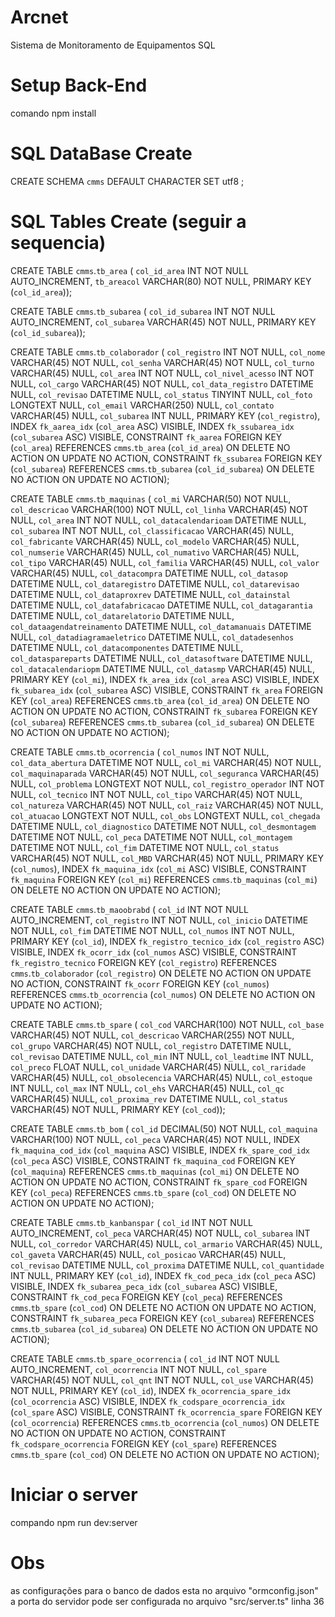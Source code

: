 # Arcnet
Sistema de Monitoramento de Equipamentos
SQL


# Setup Back-End
comando npm install

# SQL DataBase Create
CREATE SCHEMA `cmms` DEFAULT CHARACTER SET utf8 ;

# SQL Tables Create (seguir a sequencia)
CREATE TABLE `cmms`.`tb_area` (
  `col_id_area` INT NOT NULL AUTO_INCREMENT,
  `tb_areacol` VARCHAR(80) NOT NULL,
  PRIMARY KEY (`col_id_area`));


CREATE TABLE `cmms`.`tb_subarea` (
  `col_id_subarea` INT NOT NULL AUTO_INCREMENT,
  `col_subarea` VARCHAR(45) NOT NULL,
  PRIMARY KEY (`col_id_subarea`));

CREATE TABLE `cmms`.`tb_colaborador` (
  `col_registro` INT NOT NULL,
  `col_nome` VARCHAR(45) NOT NULL,
  `col_senha` VARCHAR(45) NOT NULL,
  `col_turno` VARCHAR(45) NULL,
  `col_area` INT NOT NULL,
  `col_nivel_acesso` INT NOT NULL,
  `col_cargo` VARCHAR(45) NOT NULL,
  `col_data_registro` DATETIME NULL,
  `col_revisao` DATETIME NULL,
  `col_status` TINYINT NULL,
  `col_foto` LONGTEXT NULL,
  `col_email` VARCHAR(250) NULL,
  `col_contato` VARCHAR(45) NULL,
  `col_subarea` INT NULL,
  PRIMARY KEY (`col_registro`),
  INDEX `fk_aarea_idx` (`col_area` ASC) VISIBLE,
  INDEX `fk_ssubarea_idx` (`col_subarea` ASC) VISIBLE,
  CONSTRAINT `fk_aarea`
    FOREIGN KEY (`col_area`)
    REFERENCES `cmms`.`tb_area` (`col_id_area`)
    ON DELETE NO ACTION
    ON UPDATE NO ACTION,
  CONSTRAINT `fk_ssubarea`
    FOREIGN KEY (`col_subarea`)
    REFERENCES `cmms`.`tb_subarea` (`col_id_subarea`)
    ON DELETE NO ACTION
    ON UPDATE NO ACTION);

CREATE TABLE `cmms`.`tb_maquinas` (
  `col_mi` VARCHAR(50) NOT NULL,
  `col_descricao` VARCHAR(100) NOT NULL,
  `col_linha` VARCHAR(45) NOT NULL,
  `col_area` INT NOT NULL,
  `col_datacalendarioam` DATETIME NULL,
  `col_subarea` INT NOT NULL,
  `col_classificacao` VARCHAR(45) NULL,
  `col_fabricante` VARCHAR(45) NULL,
  `col_modelo` VARCHAR(45) NULL,
  `col_numserie` VARCHAR(45) NULL,
  `col_numativo` VARCHAR(45) NULL,
  `col_tipo` VARCHAR(45) NULL,
  `col_familia` VARCHAR(45) NULL,
  `col_valor` VARCHAR(45) NULL,
  `col_datacompra` DATETIME NULL,
  `col_datasop` DATETIME NULL,
  `col_dataregistro` DATETIME NULL,
  `col_datarevisao` DATETIME NULL,
  `col_dataproxrev` DATETIME NULL,
  `col_datainstal` DATETIME NULL,
  `col_datafabricacao` DATETIME NULL,
  `col_datagarantia` DATETIME NULL,
  `col_datarelatorio` DATETIME NULL,
  `col_dataagendatreinamento` DATETIME NULL,
  `col_datamanuais` DATETIME NULL,
  `col_datadiagramaeletrico` DATETIME NULL,
  `col_datadesenhos` DATETIME NULL,
  `col_datacomponentes` DATETIME NULL,
  `col_dataspareparts` DATETIME NULL,
  `col_datasoftware` DATETIME NULL,
  `col_datacalendariopm` DATETIME NULL,
  `col_datasmp` VARCHAR(45) NULL,
  PRIMARY KEY (`col_mi`),
  INDEX `fk_area_idx` (`col_area` ASC) VISIBLE,
  INDEX `fk_subarea_idx` (`col_subarea` ASC) VISIBLE,
  CONSTRAINT `fk_area`
    FOREIGN KEY (`col_area`)
    REFERENCES `cmms`.`tb_area` (`col_id_area`)
    ON DELETE NO ACTION
    ON UPDATE NO ACTION,
  CONSTRAINT `fk_subarea`
    FOREIGN KEY (`col_subarea`)
    REFERENCES `cmms`.`tb_subarea` (`col_id_subarea`)
    ON DELETE NO ACTION
    ON UPDATE NO ACTION);

CREATE TABLE `cmms`.`tb_ocorrencia` (
  `col_numos` INT NOT NULL,
  `col_data_abertura` DATETIME NOT NULL,
  `col_mi` VARCHAR(45) NOT NULL,
  `col_maquinaparada` VARCHAR(45) NOT NULL,
  `col_seguranca` VARCHAR(45) NULL,
  `col_problema` LONGTEXT NOT NULL,
  `col_registro_operador` INT NOT NULL,
  `col_tecnico` INT NOT NULL,
  `col_tipo` VARCHAR(45) NOT NULL,
  `col_natureza` VARCHAR(45) NOT NULL,
  `col_raiz` VARCHAR(45) NOT NULL,
  `col_atuacao` LONGTEXT NOT NULL,
  `col_obs` LONGTEXT NULL,
  `col_chegada` DATETIME NULL,
  `col_diagnostico` DATETIME NOT NULL,
  `col_desmontagem` DATETIME NOT NULL,
  `col_peca` DATETIME NOT NULL,
  `col_montagem` DATETIME NOT NULL,
  `col_fim` DATETIME NOT NULL,
  `col_status` VARCHAR(45) NOT NULL,
  `col_MBD` VARCHAR(45) NOT NULL,
  PRIMARY KEY (`col_numos`),
  INDEX `fk_maquina_idx` (`col_mi` ASC) VISIBLE,
  CONSTRAINT `fk_maquina`
    FOREIGN KEY (`col_mi`)
    REFERENCES `cmms`.`tb_maquinas` (`col_mi`)
    ON DELETE NO ACTION
    ON UPDATE NO ACTION);

CREATE TABLE `cmms`.`tb_maoobrabd` (
  `col_id` INT NOT NULL AUTO_INCREMENT,
  `col_registro` INT NOT NULL,
  `col_inicio` DATETIME NOT NULL,
  `col_fim` DATETIME NOT NULL,
  `col_numos` INT NOT NULL,
  PRIMARY KEY (`col_id`),
  INDEX `fk_registro_tecnico_idx` (`col_registro` ASC) VISIBLE,
  INDEX `fk_ocorr_idx` (`col_numos` ASC) VISIBLE,
  CONSTRAINT `fk_registro_tecnico`
    FOREIGN KEY (`col_registro`)
    REFERENCES `cmms`.`tb_colaborador` (`col_registro`)
    ON DELETE NO ACTION
    ON UPDATE NO ACTION,
  CONSTRAINT `fk_ocorr`
    FOREIGN KEY (`col_numos`)
    REFERENCES `cmms`.`tb_ocorrencia` (`col_numos`)
    ON DELETE NO ACTION
    ON UPDATE NO ACTION);

CREATE TABLE `cmms`.`tb_spare` (
  `col_cod` VARCHAR(100) NOT NULL,
  `col_base` VARCHAR(45) NOT NULL,
  `col_descricao` VARCHAR(255) NOT NULL,
  `col_grupo` VARCHAR(45) NOT NULL,
  `col_registro` DATETIME NULL,
  `col_revisao` DATETIME NULL,
  `col_min` INT NULL,
  `col_leadtime` INT NULL,
  `col_preco` FLOAT NULL,
  `col_unidade` VARCHAR(45) NULL,
  `col_raridade` VARCHAR(45) NULL,
  `col_obsolecencia` VARCHAR(45) NULL,
  `col_estoque` INT NULL,
  `col_max` INT NULL,
  `col_ehs` VARCHAR(45) NULL,
  `col_qc` VARCHAR(45) NULL,
  `col_proxima_rev` DATETIME NULL,
  `col_status` VARCHAR(45) NOT NULL,
  PRIMARY KEY (`col_cod`));

CREATE TABLE `cmms`.`tb_bom` (
  `col_id` DECIMAL(50) NOT NULL,
  `col_maquina` VARCHAR(100) NOT NULL,
  `col_peca` VARCHAR(45) NOT NULL,
  INDEX `fk_maquina_cod_idx` (`col_maquina` ASC) VISIBLE,
  INDEX `fk_spare_cod_idx` (`col_peca` ASC) VISIBLE,
  CONSTRAINT `fk_maquina_cod`
    FOREIGN KEY (`col_maquina`)
    REFERENCES `cmms`.`tb_maquinas` (`col_mi`)
    ON DELETE NO ACTION
    ON UPDATE NO ACTION,
  CONSTRAINT `fk_spare_cod`
    FOREIGN KEY (`col_peca`)
    REFERENCES `cmms`.`tb_spare` (`col_cod`)
    ON DELETE NO ACTION
    ON UPDATE NO ACTION);

CREATE TABLE `cmms`.`tb_kanbanspar` (
  `col_id` INT NOT NULL AUTO_INCREMENT,
  `col_peca` VARCHAR(45) NOT NULL,
  `col_subarea` INT NULL,
  `col_corredor` VARCHAR(45) NULL,
  `col_armario` VARCHAR(45) NULL,
  `col_gaveta` VARCHAR(45) NULL,
  `col_posicao` VARCHAR(45) NULL,
  `col_revisao` DATETIME NULL,
  `col_proxima` DATETIME NULL,
  `col_quantidade` INT NULL,
  PRIMARY KEY (`col_id`),
  INDEX `fk_cod_peca_idx` (`col_peca` ASC) VISIBLE,
  INDEX `fk_subarea_peca_idx` (`col_subarea` ASC) VISIBLE,
  CONSTRAINT `fk_cod_peca`
    FOREIGN KEY (`col_peca`)
    REFERENCES `cmms`.`tb_spare` (`col_cod`)
    ON DELETE NO ACTION
    ON UPDATE NO ACTION,
  CONSTRAINT `fk_subarea_peca`
    FOREIGN KEY (`col_subarea`)
    REFERENCES `cmms`.`tb_subarea` (`col_id_subarea`)
    ON DELETE NO ACTION
    ON UPDATE NO ACTION);


CREATE TABLE `cmms`.`tb_spare_ocorrencia` (
  `col_id` INT NOT NULL AUTO_INCREMENT,
  `col_ocorrencia` INT NOT NULL,
  `col_spare` VARCHAR(45) NOT NULL,
  `col_qnt` INT NOT NULL,
  `col_use` VARCHAR(45) NOT NULL,
  PRIMARY KEY (`col_id`),
  INDEX `fk_ocorrencia_spare_idx` (`col_ocorrencia` ASC) VISIBLE,
  INDEX `fk_codspare_ocorrencia_idx` (`col_spare` ASC) VISIBLE,
  CONSTRAINT `fk_ocorrencia_spare`
    FOREIGN KEY (`col_ocorrencia`)
    REFERENCES `cmms`.`tb_ocorrencia` (`col_numos`)
    ON DELETE NO ACTION
    ON UPDATE NO ACTION,
  CONSTRAINT `fk_codspare_ocorrencia`
    FOREIGN KEY (`col_spare`)
    REFERENCES `cmms`.`tb_spare` (`col_cod`)
    ON DELETE NO ACTION
    ON UPDATE NO ACTION);


# Iniciar o server 
compando npm run dev:server

# Obs
as configurações para o banco de dados esta no arquivo "ormconfig.json"
a porta do servidor pode ser configurada no arquivo "src/server.ts" linha 36

